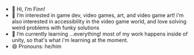 - 👋 Hi, I’m Finn!
- 👀 I’m interested in game dev, video games, art, and video game art! i'm also interested in accessibility in the video game world, and love solving weird problems with funky solutions
- 🌱 I’m currently learning ...everything! most of my work happens inside of unity, so that's what i'm learning at the moment.
- 😄 Pronouns: he/him

<!---
finnleyjasper/finnleyjasper is a ✨ special ✨ repository because its `README.md` (this file) appears on your GitHub profile.
You can click the Preview link to take a look at your changes.
--->
